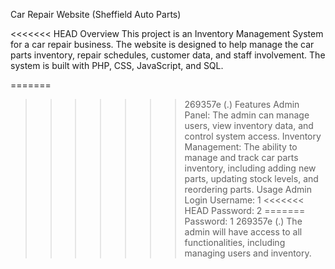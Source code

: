 Car Repair Website (Sheffield Auto Parts)

<<<<<<< HEAD
Overview
This project is an Inventory Management System for a car repair business. The website is designed to help manage the car parts inventory, repair schedules, customer data, and staff involvement. The system is built with PHP, CSS, JavaScript, and SQL.

=======
>>>>>>> 269357e (.)
Features
Admin Panel: The admin can manage users, view inventory data, and control system access.
Inventory Management: The ability to manage and track car parts inventory, including adding new parts, updating stock levels, and reordering parts.
Usage
Admin Login
Username: 1
<<<<<<< HEAD
Password: 2
=======
Password: 1
>>>>>>> 269357e (.)
The admin will have access to all functionalities, including managing users and inventory.
